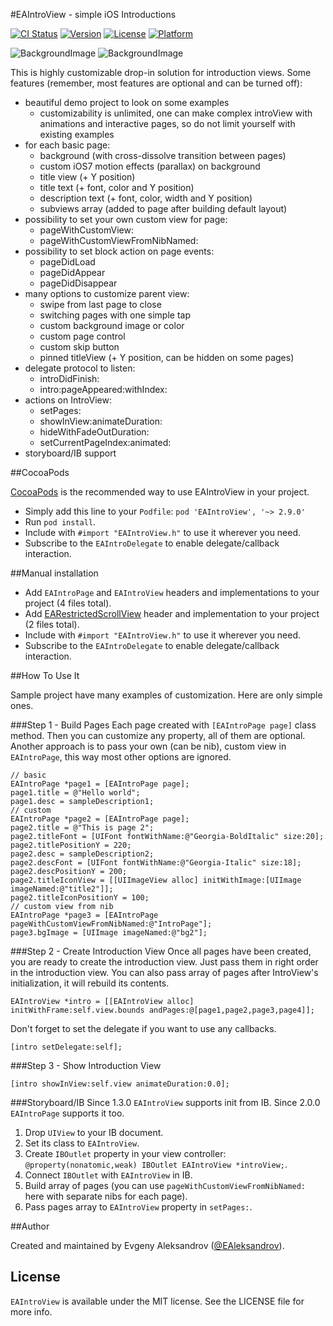 #EAIntroView - simple iOS Introductions

[![CI Status](http://img.shields.io/travis/ealeksandrov/EAIntroView.svg?style=flat)](https://travis-ci.org/ealeksandrov/EAIntroView)
[![Version](https://img.shields.io/cocoapods/v/EAIntroView.svg?style=flat)](http://cocoadocs.org/docsets/EAIntroView)
[![License](https://img.shields.io/cocoapods/l/EAIntroView.svg?style=flat)](http://cocoadocs.org/docsets/EAIntroView)
[![Platform](https://img.shields.io/cocoapods/p/EAIntroView.svg?style=flat)](http://cocoadocs.org/docsets/EAIntroView)

![BackgroundImage](https://raw.githubusercontent.com/ealeksandrov/EAIntroView/master/Screenshot01.png)
![BackgroundImage](https://raw.githubusercontent.com/ealeksandrov/EAIntroView/master/Screenshot02.png)

This is highly customizable drop-in solution for introduction views.
Some features (remember, most features are optional and can be turned off):

* beautiful demo project to look on some examples
	* customizability is unlimited, one can make complex introView with animations and interactive pages, so do not limit yourself with existing examples
* for each basic page:
	* background (with cross-dissolve transition between pages)
	* custom iOS7 motion effects (parallax) on background
	* title view (+ Y position)
	* title text (+ font, color and Y position)
	* description text (+ font, color, width and Y position)
	* subviews array (added to page after building default layout)
* possibility to set your own custom view for page:
	* pageWithCustomView:
	* pageWithCustomViewFromNibNamed:
* possibility to set block action on page events:
	* pageDidLoad
	* pageDidAppear
	* pageDidDisappear
* many options to customize parent view:
	* swipe from last page to close
	* switching pages with one simple tap
	* custom background image or color
	* custom page control
	* custom skip button
	* pinned titleView (+ Y position, can be hidden on some pages)
* delegate protocol to listen:
	* introDidFinish:
	* intro:pageAppeared:withIndex:
* actions on IntroView:
	* setPages:
	* showInView:animateDuration:
	* hideWithFadeOutDuration:
	* setCurrentPageIndex:animated:
* storyboard/IB support

##CocoaPods

[CocoaPods](http://cocoapods.org/) is the recommended way to use EAIntroView in your project.

* Simply add this line to your `Podfile`: `pod 'EAIntroView', '~> 2.9.0'`
* Run `pod install`.
* Include with `#import "EAIntroView.h"` to use it wherever you need.
* Subscribe to the `EAIntroDelegate` to enable delegate/callback interaction.

##Manual installation

* Add `EAIntroPage` and `EAIntroView` headers and implementations to your project (4 files total).
* Add [EARestrictedScrollView](https://github.com/ealeksandrov/EARestrictedScrollView) header and implementation to your project (2 files total).
* Include with `#import "EAIntroView.h"` to use it wherever you need.
* Subscribe to the `EAIntroDelegate` to enable delegate/callback interaction.

##How To Use It

Sample project have many examples of customization. Here are only simple ones.

###Step 1 - Build Pages
Each page created with `[EAIntroPage page]` class method. Then you can customize any property, all of them are optional. Another approach is to pass your own (can be nib), custom view in `EAIntroPage`, this way most other options are ignored.

```objc
// basic
EAIntroPage *page1 = [EAIntroPage page];
page1.title = @"Hello world";
page1.desc = sampleDescription1;
// custom
EAIntroPage *page2 = [EAIntroPage page];
page2.title = @"This is page 2";
page2.titleFont = [UIFont fontWithName:@"Georgia-BoldItalic" size:20];
page2.titlePositionY = 220;
page2.desc = sampleDescription2;
page2.descFont = [UIFont fontWithName:@"Georgia-Italic" size:18];
page2.descPositionY = 200;
page2.titleIconView = [[UIImageView alloc] initWithImage:[UIImage imageNamed:@"title2"]];
page2.titleIconPositionY = 100;
// custom view from nib
EAIntroPage *page3 = [EAIntroPage pageWithCustomViewFromNibNamed:@"IntroPage"];
page3.bgImage = [UIImage imageNamed:@"bg2"];
```

###Step 2 - Create Introduction View
Once all pages have been created,  you are ready to create the introduction view. Just pass them in right order in the introduction view. You can also pass array of pages after IntroView's initialization, it will rebuild its contents.

```objc
EAIntroView *intro = [[EAIntroView alloc] initWithFrame:self.view.bounds andPages:@[page1,page2,page3,page4]];
```

Don't forget to set the delegate if you want to use any callbacks.

```objc
[intro setDelegate:self];
```

###Step 3 - Show Introduction View

```objc
[intro showInView:self.view animateDuration:0.0];
```

###Storyboard/IB
Since 1.3.0 `EAIntroView` supports init from IB. Since 2.0.0 `EAIntroPage` supports it too.

1. Drop `UIView` to your IB document.
2. Set its class to `EAIntroView`.
3. Create `IBOutlet` property in your view controller: `@property(nonatomic,weak) IBOutlet EAIntroView *introView;`.
4. Connect `IBOutlet` with `EAIntroView` in IB.
5. Build array of pages (you can use `pageWithCustomViewFromNibNamed:` here with separate nibs for each page).
6. Pass pages array to `EAIntroView` property in `setPages:`.

##Author

Created and maintained by Evgeny Aleksandrov ([@EAleksandrov](https://twitter.com/EAleksandrov)).

## License

`EAIntroView` is available under the MIT license. See the LICENSE file for more info.
